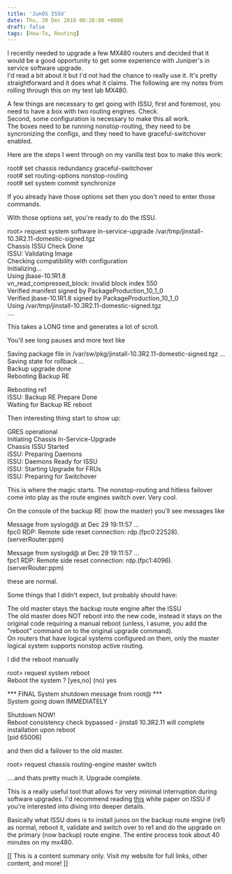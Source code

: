 ```yaml
---
title: 'JunOS ISSU'
date: Thu, 30 Dec 2010 00:26:00 +0000
draft: false
tags: [How-To, Routing]
---
```


I recently needed to upgrade a few MX480 routers and decided that it would be a good opportunity to get some experience with Juniper's in service software upgrade.  
I'd read a bit about it but I'd not had the chance to really use it. It's pretty straightforward and it does what it claims. The following are my notes from rolling through this on my test lab MX480.  
  
A few things are necessary to get going with ISSU, first and foremost, you need to have a box with two routing engines. Check.  
Second, some configuration is necessary to make this all work.  
The boxes need to be running nonstop-routing, they need to be syncronizing the configs, and they need to have graceful-switchover enabled.  
  
Here are the steps I went through on my vanilla test box to make this work:  
  
root# set chassis redundancy graceful-switchover  
root# set routing-options nonstop-routing  
root# set system commit synchronize  
  
If you already have those options set then you don't need to enter those commands.  
  
With those options set, you're ready to do the ISSU.  
  
root> request system software in-service-upgrade /var/tmp/jinstall-10.3R2.11-domestic-signed.tgz  
Chassis ISSU Check Done  
ISSU: Validating Image  
Checking compatibility with configuration  
Initializing...  
Using jbase-10.1R1.8  
vn\_read\_compressed\_block: invalid block index 550  
Verified manifest signed by PackageProduction\_10\_1\_0  
Verified jbase-10.1R1.8 signed by PackageProduction\_10\_1\_0  
Using /var/tmp/jinstall-10.3R2.11-domestic-signed.tgz  
....  
  
  
This takes a LONG time and generates a lot of scroll.  
  
  
You'll see long pauses and more text like  
  
  
Saving package file in /var/sw/pkg/jinstall-10.3R2.11-domestic-signed.tgz ...  
Saving state for rollback ...  
Backup upgrade done  
Rebooting Backup RE  
  
Rebooting re1  
ISSU: Backup RE Prepare Done  
Waiting for Backup RE reboot  
  
  
Then interesting thing start to show up:  
  
  
GRES operational  
Initiating Chassis In-Service-Upgrade  
Chassis ISSU Started  
ISSU: Preparing Daemons  
ISSU: Daemons Ready for ISSU  
ISSU: Starting Upgrade for FRUs  
ISSU: Preparing for Switchover  
  
  
This is where the magic starts. The nonstop-routing and hitless failover come into play as the route engines switch over. Very cool.  
  
On the console of the backup RE (now the master) you'll see messages like  
  
  
Message from syslogd@ at Dec 29 19:11:57 ...  
fpc0 RDP: Remote side reset connection: rdp.(fpc0:22528).(serverRouter:ppm)  
  
Message from syslogd@ at Dec 29 19:11:57 ...  
fpc1 RDP: Remote side reset connection: rdp.(fpc1:4096).(serverRouter:ppm)  
  
  
these are normal.  
  
Some things that I didn't expect, but probably should have:  
  
The old master stays the backup route engine after the ISSU  
The old master does NOT reboot into the new code, instead it stays on the original code requiring a manual reboot (unless, I asume, you add the "reboot" command on to the original upgrade command).  
On routers that have logical systems configured on them, only the master logical system supports nonstop active routing.  
  
I did the reboot manually  
  
  
root> request system reboot  
Reboot the system ? \[yes,no\] (no) yes  
  
  
\*\*\* FINAL System shutdown message from root@ \*\*\*  
System going down IMMEDIATELY  
  
  
Shutdown NOW!  
Reboot consistency check bypassed - jinstall 10.3R2.11 will complete installation upon reboot  
\[pid 65006\]  
  
  
and then did a failover to the old master.  
  
  
root> request chassis routing-engine master switch  
  
  
....and thats pretty much it. Upgrade complete.  
  
This is a really useful tool that allows for very minimal interruption during software upgrades. I'd recommend reading [this](http://www.juniper.net/us/en/local/pdf/whitepapers/2000280-en.pdf) white paper on ISSU if you're interested into diving into deeper details.  
  
Basically what ISSU does is to install junos on the backup route engine (re1) as normal, reboot it, validate and switch over to re1 and do the upgrade on the primary (now backup) route engine. The entire process took about 40 minutes on my mx480.

\[\[ This is a content summary only. Visit my website for full links, other content, and more! \]\]